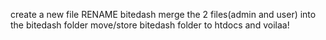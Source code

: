 create a new file RENAME bitedash
merge the 2 files(admin and user) into the bitedash folder
move/store  bitedash folder to htdocs and voilaa!
